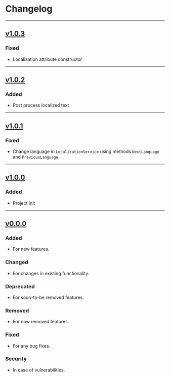 # Changelog

---

## [v1.0.3](https://github.com/Playdarium/localization/releases/tag/v0.0.0)

### Fixed

- Localization attribute constructor

---

## [v1.0.2](https://github.com/Playdarium/localization/releases/tag/v0.0.0)

### Added

- Post process localized text

---

## [v1.0.1](https://github.com/Playdarium/localization/releases/tag/v0.0.0)

### Fixed

- Change language in `LocalizationService` using methods `NextLanguage` and `PreviousLanguage`

---

## [v1.0.0](https://github.com/Playdarium/localization/releases/tag/v0.0.0)

### Added

- Project init

---

## [v0.0.0](https://github.com/Playdarium/localization/releases/tag/v0.0.0)

### Added

- For new features.

### Changed

- For changes in existing functionality.

### Deprecated

- For soon-to-be removed features.

### Removed

- For now removed features.

### Fixed

- For any bug fixes.

### Security

- In case of vulnerabilities.
